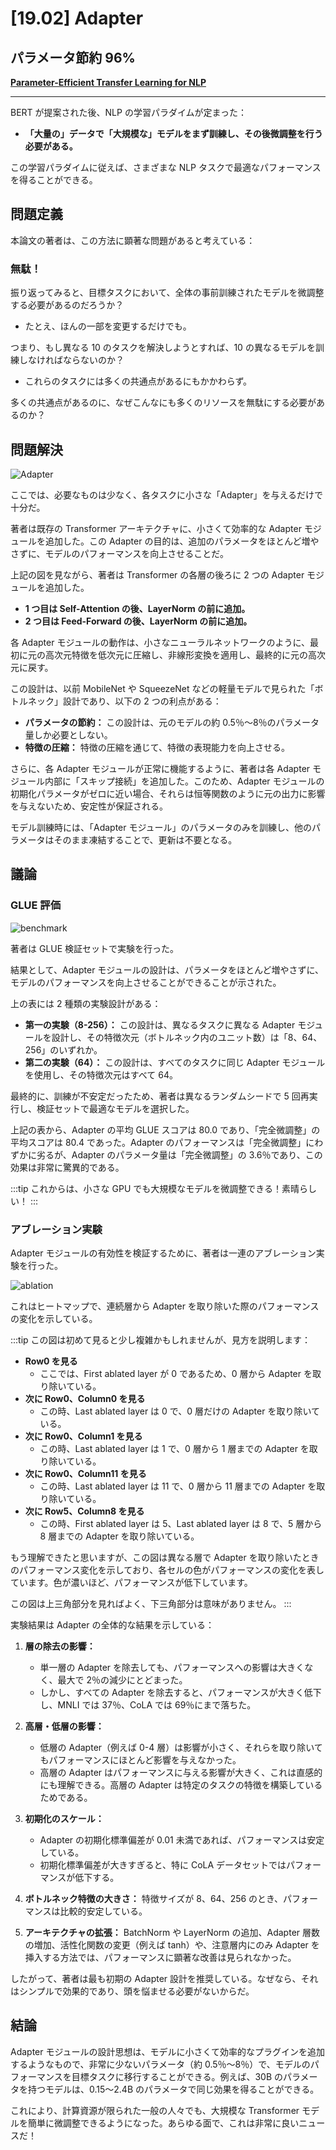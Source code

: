 # [19.02] Adapter

## パラメータ節約 96%

[**Parameter-Efficient Transfer Learning for NLP**](https://arxiv.org/abs/1902.00751)

---

BERT が提案された後、NLP の学習パラダイムが定まった：

- **「大量の」データで「大規模な」モデルをまず訓練し、その後微調整を行う必要がある。**

この学習パラダイムに従えば、さまざまな NLP タスクで最適なパフォーマンスを得ることができる。

## 問題定義

本論文の著者は、この方法に顕著な問題があると考えている：

### 無駄！

振り返ってみると、目標タスクにおいて、全体の事前訓練されたモデルを微調整する必要があるのだろうか？

- たとえ、ほんの一部を変更するだけでも。

つまり、もし異なる 10 のタスクを解決しようとすれば、10 の異なるモデルを訓練しなければならないのか？

- これらのタスクには多くの共通点があるにもかかわらず。

多くの共通点があるのに、なぜこんなにも多くのリソースを無駄にする必要があるのか？

## 問題解決

![Adapter](./img/img1.jpg)

ここでは、必要なものは少なく、各タスクに小さな「Adapter」を与えるだけで十分だ。

著者は既存の Transformer アーキテクチャに、小さくて効率的な Adapter モジュールを追加した。この Adapter の目的は、追加のパラメータをほとんど増やさずに、モデルのパフォーマンスを向上させることだ。

上記の図を見ながら、著者は Transformer の各層の後ろに 2 つの Adapter モジュールを追加した。

- **1 つ目は Self-Attention の後、LayerNorm の前に追加。**
- **2 つ目は Feed-Forward の後、LayerNorm の前に追加。**

各 Adapter モジュールの動作は、小さなニューラルネットワークのように、最初に元の高次元特徴を低次元に圧縮し、非線形変換を適用し、最終的に元の高次元に戻す。

この設計は、以前 MobileNet や SqueezeNet などの軽量モデルで見られた「ボトルネック」設計であり、以下の 2 つの利点がある：

- **パラメータの節約：** この設計は、元のモデルの約 0.5％〜8％のパラメータ量しか必要としない。
- **特徴の圧縮：** 特徴の圧縮を通じて、特徴の表現能力を向上させる。

さらに、各 Adapter モジュールが正常に機能するように、著者は各 Adapter モジュール内部に「スキップ接続」を追加した。このため、Adapter モジュールの初期化パラメータがゼロに近い場合、それらは恒等関数のように元の出力に影響を与えないため、安定性が保証される。

モデル訓練時には、「Adapter モジュール」のパラメータのみを訓練し、他のパラメータはそのまま凍結することで、更新は不要となる。

## 議論

### GLUE 評価

![benchmark](./img/img2.jpg)

著者は GLUE 検証セットで実験を行った。

結果として、Adapter モジュールの設計は、パラメータをほとんど増やさずに、モデルのパフォーマンスを向上させることができることが示された。

上の表には 2 種類の実験設計がある：

- **第一の実験（8-256）：** この設計は、異なるタスクに異なる Adapter モジュールを設計し、その特徴次元（ボトルネック内のユニット数）は「8、64、256」のいずれか。
- **第二の実験（64）：** この設計は、すべてのタスクに同じ Adapter モジュールを使用し、その特徴次元はすべて 64。

最終的に、訓練が不安定だったため、著者は異なるランダムシードで 5 回再実行し、検証セットで最適なモデルを選択した。

上記の表から、Adapter の平均 GLUE スコアは 80.0 であり、「完全微調整」の平均スコアは 80.4 であった。Adapter のパフォーマンスは「完全微調整」にわずかに劣るが、Adapter のパラメータ量は「完全微調整」の 3.6％であり、この効果は非常に驚異的である。

:::tip
これからは、小さな GPU でも大規模なモデルを微調整できる！素晴らしい！
:::

### アブレーション実験

Adapter モジュールの有効性を検証するために、著者は一連のアブレーション実験を行った。

![ablation](./img/img3.jpg)

これはヒートマップで、連続層から Adapter を取り除いた際のパフォーマンスの変化を示している。

:::tip
この図は初めて見ると少し複雑かもしれませんが、見方を説明します：

- **Row0 を見る**
  - ここでは、First ablated layer が 0 であるため、0 層から Adapter を取り除いている。
- **次に Row0、Column0 を見る**
  - この時、Last ablated layer は 0 で、0 層だけの Adapter を取り除いている。
- **次に Row0、Column1 を見る**
  - この時、Last ablated layer は 1 で、0 層から 1 層までの Adapter を取り除いている。
- **次に Row0、Column11 を見る**
  - この時、Last ablated layer は 11 で、0 層から 11 層までの Adapter を取り除いている。
- **次に Row5、Column8 を見る**
  - この時、First ablated layer は 5、Last ablated layer は 8 で、5 層から 8 層までの Adapter を取り除いている。

もう理解できたと思いますが、この図は異なる層で Adapter を取り除いたときのパフォーマンス変化を示しており、各セルの色がパフォーマンスの変化を表しています。色が濃いほど、パフォーマンスが低下しています。

この図は上三角部分を見ればよく、下三角部分は意味がありません。
:::

実験結果は Adapter の全体的な結果を示している：

1. **層の除去の影響：**

   - 単一層の Adapter を除去しても、パフォーマンスへの影響は大きくなく、最大で 2％の減少にとどまった。
   - しかし、すべての Adapter を除去すると、パフォーマンスが大きく低下し、MNLI では 37％、CoLA では 69％にまで落ちた。

2. **高層・低層の影響：**

   - 低層の Adapter（例えば 0-4 層）は影響が小さく、それらを取り除いてもパフォーマンスにほとんど影響を与えなかった。
   - 高層の Adapter はパフォーマンスに与える影響が大きく、これは直感的にも理解できる。高層の Adapter は特定のタスクの特徴を構築しているためである。

3. **初期化のスケール：**

   - Adapter の初期化標準偏差が 0.01 未満であれば、パフォーマンスは安定している。
   - 初期化標準偏差が大きすぎると、特に CoLA データセットではパフォーマンスが低下する。

4. **ボトルネック特徴の大きさ：** 特徴サイズが 8、64、256 のとき、パフォーマンスは比較的安定している。

5. **アーキテクチャの拡張：** BatchNorm や LayerNorm の追加、Adapter 層数の増加、活性化関数の変更（例えば tanh）や、注意層内にのみ Adapter を挿入する方法では、パフォーマンスに顕著な改善は見られなかった。

したがって、著者は最も初期の Adapter 設計を推奨している。なぜなら、それはシンプルで効果的であり、頭を悩ませる必要がないからだ。

## 結論

Adapter モジュールの設計思想は、モデルに小さくて効率的なプラグインを追加するようなもので、非常に少ないパラメータ（約 0.5％〜8％）で、モデルのパフォーマンスを目標タスクに移行することができる。例えば、30B のパラメータを持つモデルは、0.15〜2.4B のパラメータで同じ効果を得ることができる。

これにより、計算資源が限られた一般の人々でも、大規模な Transformer モデルを簡単に微調整できるようになった。あらゆる面で、これは非常に良いニュースだ！
